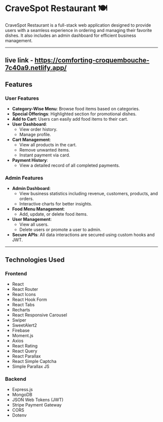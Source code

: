# CraveSpot Restaurant 🍽️

CraveSpot Restaurant is a full-stack web application designed to provide users with a seamless experience in ordering and managing their favorite dishes. It also includes an admin dashboard for efficient business management.

---

## live link - https://comforting-croquembouche-7c40a9.netlify.app/

## Features

### User Features

- **Category-Wise Menu**: Browse food items based on categories.
- **Special Offerings**: Highlighted section for promotional dishes.
- **Add to Cart**: Users can easily add food items to their cart.
- **User Dashboard**:
  - View order history.
  - Manage profile.
- **Cart Management**:
  - View all products in the cart.
  - Remove unwanted items.
  - Instant payment via card.
- **Payment History**:
  - View a detailed record of all completed payments.

### Admin Features

- **Admin Dashboard**:
  - View business statistics including revenue, customers, products, and orders.
  - Interactive charts for better insights.
- **Food Menu Management**:
  - Add, update, or delete food items.
- **User Management**:
  - View all users.
  - Delete users or promote a user to admin.
- **Secure APIs**: All data interactions are secured using custom hooks and JWT.

---

## Technologies Used

### Frontend

- React
- React Router
- React Icons
- React Hook Form
- React Tabs
- Recharts
- React Responsive Carousel
- Swiper
- SweetAlert2
- Firebase
- Moment.js
- Axios
- React Rating
- React Query
- React Parallax
- React Simple Captcha
- Simple Parallax JS

### Backend

- Express.js
- MongoDB
- JSON Web Tokens (JWT)
- Stripe Payment Gateway
- CORS
- Dotenv
